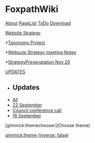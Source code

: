 <!--
  -- Name of your wiki
  -- Do NOT remove the leading `#` character.
  -->

# FoxpathWiki


<!--
  -- Navigation
  -- (Read: http://dynalon.github.io/mdwiki/#!quickstart.md#Adding_a_navigation)
  -->

[About](pages/about.md)
[PageList](PageList.md)
[ToDo](pages/todo/ToDos_END_2014.md)
[Download](pages/download.md)

<!-- A more complex navigation example: ----------------------------------------

---------------------------------------------------------------------------- -->

[Website Strategy]()

*[Taxonomy Project](pages/WebsiteStrategy/TaxonomyNotes-Running.md)

*[Websute Strategy meeting Notes](pages/WebsiteStrategy/WebsiteStrategyMeetingNotes.md)

*[StrategyPresenatation Nov 20](pages/WebsiteStrategy/Website_Strategy_20Nov2014.md)




[UPDATES]()

  * ## Updates
  * [All](pages/updates.md)
  * [22 September](pages/CT_Update_22Sept2014.md)
  * [Council conference call](BostonCouncilCall22Sept.md)
  * [16 September](pages/CT_Update_16Sept2014.md)
  


<!--
  -- Change the Language
  -- Could be useful when there's more than one language wiki.
  -->

<!--
[Change the Language]()

  * [English (United States)](/en_US/)
  * [English (United Kingdom)](/en_GB/)
  * [Italian](/it/)
-->

<!--
  -- Let the user choose a theme
  -- (Read: http://dynalon.github.io/mdwiki/#!quickstart.md#Adding_a_navigation)
  -->


[gimmick:themechooser](Choose theme)

<!-- set a default theme -->
[gimmick:theme (inverse: false)](bootstrap)




